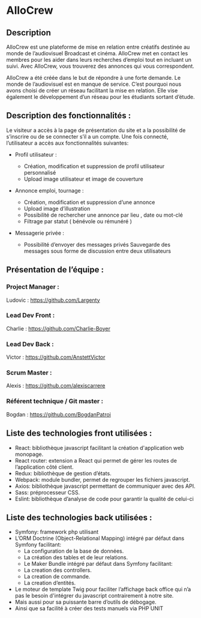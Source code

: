 # AlloCrew
## Description

AlloCrew est une plateforme de mise en relation entre créatifs destinée au monde de l’audiovisuel Broadcast et cinéma. AlloCrew met en contact les membres pour les aider dans leurs recherches d’emploi tout en incluant un suivi. Avec AlloCrew, vous trouverez des annonces qui vous correspondent.

AlloCrew a été créée dans le but de répondre à une forte demande. Le monde de l’audiovisuel est en manque de service. C’est pourquoi nous avons choisi de créer un réseau facilitant la mise en relation. Elle vise également le développement d’un réseau pour les étudiants sortant d’étude.

## Description des fonctionnalités :


Le visiteur a accès à la page de présentation du site et a la possibilité de s’inscrire ou de se connecter s’il a un compte.
Une fois connecté, l’utilisateur a accès aux fonctionnalités suivantes:

- Profil utilisateur :
    - Création, modification et suppression de profil utilisateur personnalisé
    - Upload image utilisateur et image de couverture

- Annonce emploi, tournage :
    - Création, modification et suppression d’une annonce
    - Upload image d’illustration
    - Possibilité de rechercher une annonce par lieu , date ou mot-clé
    - Filtrage par statut ( bénévole ou rémunéré )

- Messagerie privée :
    - Possibilité d’envoyer des messages privés
Sauvegarde des messages sous forme de discussion entre deux utilisateurs


## Présentation de l’équipe :

### Project Manager : 

Ludovic : https://github.com/Largenty

### Lead Dev Front : 

Charlie : https://github.com/Charlie-Boyer

### Lead Dev Back : 

Victor : https://github.com/AnstettVictor

### Scrum Master : 

Alexis : https://github.com/alexiscarrere

### Référent technique / Git master : 

Bogdan : https://github.com/BogdanPatroi

## Liste des technologies front utilisées :

- React: bibliothèque javascript facilitant la création d'application web monopage.
- React router: extension a React qui permet de gérer les routes de l’application côté client.
- Redux: bibliothèque de gestion d’états.
- Webpack: module bundler, permet de regrouper les fichiers javascript.
- Axios: bibliothèque javascript permettant de communiquer avec des API.
- Sass:  préprocesseur CSS.
- Eslint: bibliothèque d’analyse de code pour garantir la qualité de celui-ci


## Liste des technologies back utilisées :

- Symfony: framework php utilisant
- L’ORM Doctrine (Object-Relational Mapping) intégré par défaut dans Symfony facilitant:
    - La configuration de la base de données.
    - La création des tables et de leur relations.
    - Le Maker Bundle intégré par défaut dans Symfony facilitant:
    - La creation des controllers.
    - La creation de commande.
    - La creation d’entités.
- Le moteur de template Twig  pour faciliter l’affichage back office qui n’a pas le besoin d'intégrer du javascript contrairement à notre site.
- Mais aussi pour sa puissante barre d’outils de débogage.
- Ainsi que sa facilité à créer des tests manuels via PHP UNIT
